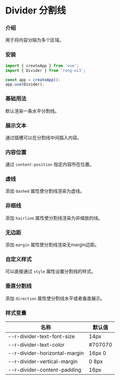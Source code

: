 # Divider 分割线


### 介绍
用于将内容分隔为多个区域。


### 安装
``` javascript
import { createApp } from 'vue';
import { Divider } from 'rong-ui3';

const app = createApp();
app.use(Divider);
```


### 基础用法
默认渲染一条水平分割线。
<script setup>
  import DividerBasic from '../demo/DividerBasic.vue?raw'
</script>
<HljsBlock :code="DividerBasic"></HljsBlock>


### 展示文本
通过插槽可以在分割线中间插入内容。
<script setup>
  import DividerText from '../demo/DividerText.vue?raw'
</script>
<HljsBlock :code="DividerText"></HljsBlock>


### 内容位置
通过 `content-position` 指定内容所在位置。
<script setup>
  import DividerContentPosition from '../demo/DividerContentPosition.vue?raw'
</script>
<HljsBlock :code="DividerContentPosition"></HljsBlock>


### 虚线
添加 `dashed` 属性使分割线渲染为虚线。
<script setup>
  import DividerDashed from '../demo/DividerDashed.vue?raw'
</script>
<HljsBlock :code="DividerDashed"></HljsBlock>


### 非细线
添加 `hairline` 属性使分割线渲染为非缩放的线。
<script setup>
  import DividerNotHairline from '../demo/DividerNotHairline.vue?raw'
</script>
<HljsBlock :code="DividerNotHairline"></HljsBlock>


### 无边距
添加 `margin` 属性使分割线渲染无margin边距。
<script setup>
  import DividerNotMargin from '../demo/DividerNotMargin.vue?raw'
</script>
<HljsBlock :code="DividerNotMargin"></HljsBlock>


### 自定义样式
可以直接通过 `style` 属性设置分割线的样式。
<script setup>
  import DividerCustomStyle from '../demo/DividerCustomStyle.vue?raw'
</script>
<HljsBlock :code="DividerCustomStyle"></HljsBlock>


### 垂直分割线
添加 `direction` 属性使分割线水平或者垂直展示。
<script setup>
  import DividerDirection from '../demo/DividerDirection.vue?raw'
</script>
<HljsBlock :code="DividerDirection"></HljsBlock>


### 样式变量
| 名称                          | 默认值  |
|-------------------------------|---------|
| --r-divider-text-font-size    | 14px    |
| --r-divider-text-color        | #707070 |
| --r-divider-horizontal-margin | 16px 0  |
| --r-divider-vertical-margin   | 0 8px   |
| --r-divider-content-padding   | 16px    |
